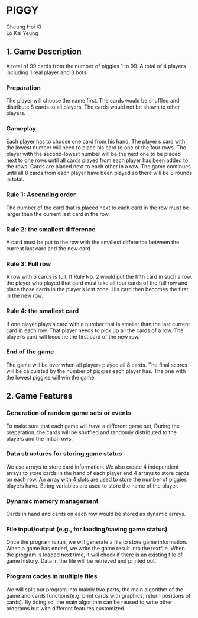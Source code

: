 # PIGGY
 
 
Cheung Hoi Ki  <br/>
Lo Kai Yeung 
 
 
 
## 1. Game Description
 
A total of 99 cards from the number of piggies 1 to 99. A total of 4 players including 1 real player and 3 bots. 
 
 
### Preparation
 
The player will choose the name first. The cards would be shuffled and distribute 8 cards to all players. The cards would not be shown to other players.
 
 
### Gameplay
 
Each player has to choose one card from his hand. The player’s card with the lowest number will need to place his card to one of the four rows. The player with the second-lowest number will be the next one to be placed next to one rows until all cards played from each player has been added to the rows. Cards are placed next to each other in a row. The game continues until all 8 cards from each player have been played so there will be 8 rounds in total.
 
 
### Rule 1: Ascending order
 
The number of the card that is placed next to each card in the row must be larger than the current last card in the row.
 
 
### Rule  2: the smallest difference
 
A card must be put to the row with the smallest difference between the current last card and the new card.
 
### Rule  3: Full row
 
A row with 5 cards is full. If Rule No. 2 would put the fifth card in such a row, the player who played that card must take all four cards of the full row and place those cards in the player’s lost zone. His card then becomes the first in the new row.
 
 
### Rule 4: the smallest card
 
If one player plays a card with a number that is smaller than the last current card in each row. That player needs to pick up all the cards of a row. The player’s card will become the first card of the new row.
 
 
### End of the game
 
The game will be over when all players played all 8 cards. The final scores will be calculated by the number of piggies each player has. The one with the lowest piggies will win the game.



## 2. Game Features

### Generation of random game sets or events
To make sure that each game will have a different game set, During the preparation, the cards will be shuffled and randomly distributed to the players and the initial rows.
 
### Data structures for storing game status
We use arrays to store card information. We also create 4 independent arrays to store cards in the hand of each player and 4 arrays to store cards on each row. An array with 4 slots are used to store the number of piggies players have. String variables are used to store the name of the player.


### Dynamic memory management
Cards in hand and cards on each row would be stored as dynamic arrays.
 
 
### File input/output (e.g., for loading/saving game status)
Once the program is run, we will generate a file to store game information. When a game has ended, we write the game result into the textfile. When the program is loaded next time, it will check if there is an existing file of game history. Data in the file will be retrieved and printed out.
 
 
### Program codes in multiple files
We will split our program into mainly two parts, the main algorithm of the game and cards functions(e.g. print cards with graphics, return positions of cards). By doing so, the main algorithm can be reused to write other programs but with different features customized. 

